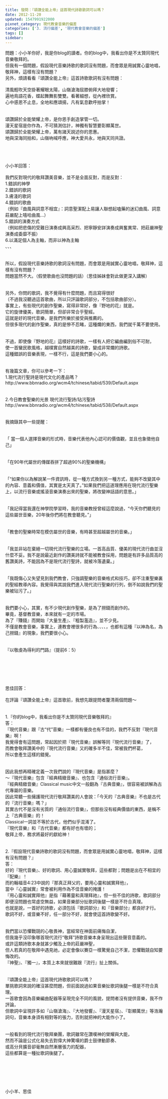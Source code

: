 ```yaml
---
title: 發問：『頌讚全能上帝』這首現代詩歌歌詞可以嗎？
date: 2012-11-20
updated: 1547991922000
pixnet_category: 現代教會音樂的偏差
categories: ['3. 流行偏差', '現代教會音樂的偏差']
tags: []
sidebar: 
---
```


<p>問題：小小羊你好，我是你blog的讀者。你的blog中，我看出你是不太贊同現代音樂敬拜的。<br/>但我有一個問題，假設現代音樂詩歌的歌詞沒有問題，而會眾是用誠實心靈地唱，敬拜神，這樣有沒有問題？<br/>另外，煩請看看『頌讚全能上帝』這首詩歌歌詞有沒有問題：<br/><br/><!--more-->清風輕吹天空掛著耀眼太陽，山嶺滄海屈膝俯拜大地發響； <br/>遍地鳥語花香，蝶起舞舞影雙雙。看著細想，從內裡欣賞。 <br/>心中感恩不止息，全地和應頌揚，凡有氣息歡呼拍掌！ <br/><br/><br/>頌讚歸於全能榮耀上帝，是你恩手創造掌管一切。 <br/>漫天星宿是你作為，不可猜測估計，神獨有智慧要彰顯萬世。 <br/>頌讚歸於全能榮耀上帝，萬有諸天說述你的恩惠。 <br/>地與深海同拍和，山嶺吶喊呼應，神大愛共永，地與天同共證。<br/><br/><br/><br/><br/>小小羊回答：<br/><br/>我們反對現代的敬拜讚美音樂，並不是全面反對，而是反對：<br/>1.錯誤的神學<br/>2.錯誤的歌詞<br/>3.膚淺的歌詞<br/>4.錯誤的歌曲<br/>（例如『曲風與詞意不相宜』：詞意聖潔配上易讓人聯想起嗑藥的迷幻曲風、詞意莊嚴配上嘻哈曲風…）<br/>5.錯誤的演奏方式<br/>（例如把悲傷的受難日演奏成興高采烈、把寧靜安詳演奏成興奮異常、把莊嚴神聖演奏成委靡不振）<br/>6.以滿足個人為主軸，而非以神為主軸<br/>、、、<br/> <br/><br/>所以，假設現代音樂詩歌的歌詞沒有問題，而會眾是用誠實心靈地唱，敬拜神，這樣有沒有問題？<br/>問題當然不大。（假使歌曲也沒問題的話）（思佳姊妹會對此做更深入講解）<br/> <br/><br/>另外，你問的歌詞，我不覺得有什麼問題，而且寫得很好<br/>（不過我沒聽過這首歌曲，所以只評論歌詞部分，不包括歌曲部分）。<br/>事實上，有些現代的創作聖樂，寫得非常好，像『野地的花』就是。<br/>它的旋律優美，歌詞簡單，但卻非常合乎聖經。<br/>這就是好的現代音樂，是我們所樂於接受與推薦的。<br/>但很多現代的創作聖樂，真的是慘不忍睹，這種爛的東西，我們就千萬不要使用。<br/><br/><br/>不過，即使像『野地的花』這樣好的詩歌，一樣有人把它編曲編到俗不可耐，<br/>使一首蠻民歌風格，越樸實自然越美的詩歌，變成非常爛的詩歌。<br/>這種錯誤的音樂表現，一樣不行，這是我們要小心的。<br/> <br/><br/>有幾篇文章，你可以參考一下：<br/>1.現代流行聖詩是現代文化的產品嗎？<br/>http://www.bbnradio.org/wcm4/tchinese/tabid/539/Default.aspx<br/> <br/><br/>2.今日教會聖樂的光景 現代流行聖詩/玷污聖詩<br/>http://www.bbnradio.org/wcm4/tchinese/tabid/538/Default.aspx<br/><br/><br/>我摘錄其中一些提醒：<br/><br/><br/>「 當一個人選擇音樂的形式時，音樂代表他內心認可的價值觀，並且也象徵他自己」<br/><br/><br/>「在90年代屬世的傳媒吞拼了超過90%的聖樂機構」<br/><br/><br/>「“如果你以為解說某一件資訊時，從一種方式換到另一種方式，能夠不改變其中的內容、意義和價值，其實是太天真了。”如果我們把這道理應用在現代流行聖樂上，以流行音樂或搖滾音樂演奏出來的聖樂，將改變神話語的意思。」<br/><br/><br/>「我記得當我還在神學院學習時，我的音樂教授曾經這麼說過，“今天你們聽見的這些屬世音樂，20年後你們將在教會聽見。”」<br/><br/><br/>「教會的聖樂時常在模仿屬世的音樂，有時甚至超越屬世的音樂。」<br/><br/><br/>「我並非站在棄絕一切現代流行聖樂的立場。一首高品質、優美的現代流行曲並沒什麼不妥。我不是說最近創作的讚美詩就不能被教會採用，問題是有許多品質高的舊讚美詩，不能因為不是現代流行聖詩，就被冷落遺棄。」<br/><br/><br/>「我既傷心又失望見到我們教會，只強調聖樂的音樂格式和技巧，卻不注重聖樂裏的聖經教導內容。我覺得與其說我們進入現代流行聖樂的行列，倒不如說我們的聖樂被玷污了。」<br/><br/> <br/>我們要小心，其實，有不少現代創作聖樂，是為了撈錢而創作的。<br/>畢竟，基督教音樂，本來就有一定的市場。<br/>為了『賺錢』而開始『大量生產』、『粗製濫造』，並不少見。<br/>不僅是教會音樂，事實上，連教會裡很多的行為、、、、，也都有這種『以神為名，為己撈錢』的現象，我們要很小心。<br/> <br/><br/>『以敬虔為得利的門路』（提前6：5）<br/><br/><br/><br/><br/><br/><br/>思佳回答：<br/><br/>在評論『頌讚全能上帝』這首歌前，我想先跟提問者釐清兩個問題〜<br/> <br/><br/>1.『你的blog中，我看出你是不太贊同現代音樂敬拜的』<br/>答：<br/>『現代音樂』跟『古“代”音樂』一樣都有優良也有不佳的，我們不反對『現代音樂』啊！<br/>我覺得會有這問題，常起因於把『現代音樂』誤解等同『現代流行音樂』了，<br/>而教會敬拜讚美中的『現代流行音樂』又的確多半不佳，常被我們杯葛，<br/>所以會產生這樣的錯覺。<br/><br/><br/>因此我想再精確定義一次我們說的『現代音樂』是指甚麼？<br/>〜『現代音樂』包含『經典精緻音樂』、也包含『通俗流行音樂』。<br/>『經典精緻音樂』Classical music中文一般翻為『古典音樂』，很容易被誤解為古代專屬的音樂。<br/>因此常聽一些擁護現代流行敬拜讚美的人會說：「今天的『古典音樂』不也是古代的『流行音樂』嗎？」<br/>其實古代不是沒有劣質的『通俗流行音樂』，但那些沒有經典價值的東西，是稱不上『古典音樂』的！<br/>Classical一詞並不等於古代，他們似乎混淆了。<br/>『現代音樂』和『古代音樂』都有好也有壞的；<br/>敬拜上帝，務求將最好的獻給神！<br/> <br/><br/>2.『假設現代音樂詩歌的歌詞沒有問題，而會眾是用誠實心靈地唱，敬拜神，這樣有沒有問題？』<br/>答：<br/>好的『現代音樂』、好的歌詞、用心靈誠實敬拜，這些都對；問題是出在不相宜的『配樂』！<br/>而約翰福音4:23中說的『那真正拜父的，要用心靈和誠實拜他』，<br/>當中『心靈誠實』常會被利用作為不佳音樂的掩護！<br/>『用心靈和誠實拜他』是指『藉著靈和真理拜祂』，但一些不佳的詩歌，歌詞部分即便沒問題也常虛空無益，如果音樂部分扯歌詞後腿一樣是不符合真理。<br/>也就是說，一首好的詩歌，必須包括『歌詞部分』和『音樂部分』都良好才行。<br/>歌詞不好，或音樂不好，任一部分不好，就會使這首詩歌變不好。<br/><br/><br/>我們當以恐懼戰競的心敬畏神，當經常在神面前痛悔自潔，<br/>但我幾乎沒印象哪首現代流行“敬拜”詩歌音樂本身呈現出這些聲音意義的。<br/>或許這類詩歌本身就甚少觸及上帝的莊嚴神聖，<br/>但人若真的在敬拜中遇見祂，必定會像以賽亞一樣驚覺自己不潔，恐懼戰競自知要悔改的。<br/>『神聖』、『獨一』，本質上本來就很難跟『流行』扯上關係。<br/> <br/><br/>『頌讚全能上帝』這首現代詩歌歌詞可以嗎？<br/>單挑歌詞來說的確沒甚麼問題，但前面說過如果音樂扯歌詞後腿一樣是不符合真理。<br/>一首歌會因為音樂編曲配器等呈現完全不同的風貌，提問者沒有提供音樂，我不作評論，<br/>但歌詞中呈現許多如『山嶺滄海』、『大地發響』、『漫天星宿』、『彰顯萬世』等浩瀚詞句，音樂本身須有相對等的張力，否則就把神的大能作小了。<br/><br/><br/>一般看到的現代流行敬拜樂團，歌詞雖常在讚嘆神的榮耀與大能，<br/>然而不論是公式化易失去對偉大神驚嘆的爵士鼓律動節奏、<br/>或高分貝擴音卻毫無自然漸層張力的配器，<br/>這些都算是一種扯歌詞後腿了。<br/> <br/> <br/><br/><br/><br/><br/>小小羊、思佳<br/><br/><br/><br/><br/><br/><br/></p>